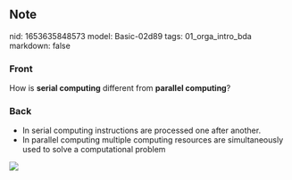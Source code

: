 ## Note
nid: 1653635848573
model: Basic-02d89
tags: 01_orga_intro_bda
markdown: false

### Front
How is <b>serial computing</b> different from <b>parallel
computing</b>?

### Back
<ul>
  <li>In serial computing instructions are processed one after
  another.
  <li>In parallel computing multiple computing resources are
  simultaneously used to solve a computational problem
</ul><img src="paste-0544df89e5c9cc23ea1e7336c20ffc14794713e7.jpg">
